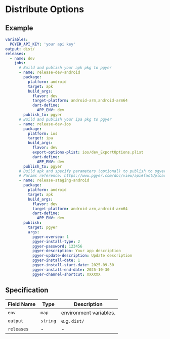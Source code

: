 # Distribute Options

## Example

```yaml
variables:
  PGYER_API_KEY: 'your api key'
output: dist/
releases:
  - name: dev
    jobs:
      # Build and publish your apk pkg to pgyer
      - name: release-dev-android
        package:
          platform: android
          target: apk
          build_args:
            flavor: dev
            target-platform: android-arm,android-arm64
            dart-define:
              APP_ENV: dev
        publish_to: pgyer
      # Build and publish your ipa pkg to pgyer
      - name: release-dev-ios
        package:
          platform: ios
          target: ipa
          build_args:
            flavor: dev
            export-options-plist: ios/dev_ExportOptions.plist
            dart-define:
              APP_ENV: dev
        publish_to: pgyer
      # Build apk and specify parameters (optional) to publish to pgyer
      # Params reference: https://www.pgyer.com/doc/view/api#fastUploadApp
      - name: release-staging-android
        package:
          platform: android
          target: apk
          build_args:
            flavor: dev
            target-platform: android-arm,android-arm64
            dart-define:
              APP_ENV: dev
        publish:
          target: pgyer
          args:
            pgyer-oversea: 1
            pgyer-install-type: 2
            pgyer-password: 123456
            pgyer-description: Your app description
            pgyer-update-description: Update description
            pgyer-install-date: 1
            pgyer-install-start-date: 2025-09-30
            pgyer-install-end-date: 2025-10-30
            pgyer-channel-shortcut: XXXXXX
```

## Specification

| Field Name | Type     | Description            |
| ---------- | -------- | ---------------------- |
| `env`      | `map`    | environment variables. |
| `output`   | `string` | e.g. `dist/`           |
| `releases` | -        | -                      |

